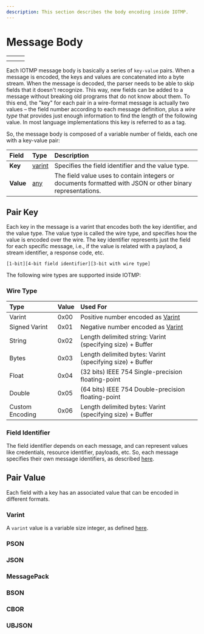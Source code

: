 ```yaml
---
description: This section describes the body encoding inside IOTMP.
---
```


# Message Body

|  |  |  |
| :--- | :--- | :--- |
|  |  |  |
|  |  |  |

Each IOTMP message body is basically a series of `key-value` pairs. When a message is encoded, the keys and values are concatenated into a byte stream. When the message is decoded, the parser needs to be able to skip fields that it doesn't recognize. This way, new fields can be added to a message without breaking old programs that do not know about them. To this end, the "key" for each pair in a wire-format message is actually two values – the field number according to each message definition, plus a _wire type_ that provides just enough information to find the length of the following value. In most language implementations this key is referred to as a tag.

So, the message body is composed of a variable number of fields, each one with a key-value pair:

| Field | Type | Description |
| :--- | :--- | :--- |
| **Key** | [varint](../definitions.md#varint) | Specifies the field identifier and the value type. |
| **Value** | [any](../definitions.md#any) | The field value uses to contain integers or documents formatted with JSON or other binary representations. |

## Pair Key

Each key in the message is a varint that encodes both the key identifier, and the value type. The value type is called the wire type, and specifies how the value is encoded over the wire. The key identifier represents just the field for each specific message, i.e., if the value is related with a paylaod, a stream identifier, a response code, etc.

```text
[1-bit][4-bit field identifier][3-bit with wire type] 
```

The following wire types are supported inside IOTMP: 

### Wire Type

| Type | Value | Used For |
| :--- | :--- | :--- |
| Varint | 0x00 | Positive number encoded as [Varint](../definitions.md#varint)  |
| Signed Varint | 0x01 | Negative number encoded as [Varint](../definitions.md#varint) |
| String | 0x02 | Length delimited string: Varint \(specifying size\) + Buffer |
| Bytes | 0x03 | Length delimited bytes: Varint \(specifying size\) + Buffer |
| Float | 0x04 | \(32 bits\) IEEE 754 Single-precision floating-point |
| Double | 0x05 | \(64 bits\) IEEE 754 Double-precision floating-point |
| Custom Encoding | 0x06 | Length delimited bytes: Varint \(specifying size\) + Buffer |

### Field Identifier

The field identifier depends on each message, and can represent values like credentials, resource identifier, payloads, etc. So, each message specifies their own message identifiers, as described [here](../messages/).

## Pair Value

Each field with a key has an associated value that can be encoded in different formats.

### Varint

A `varint` value is a variable size integer, as defined [here](../definitions.md#varint).

### PSON

### JSON

### MessagePack

### BSON

### CBOR

### UBJSON

